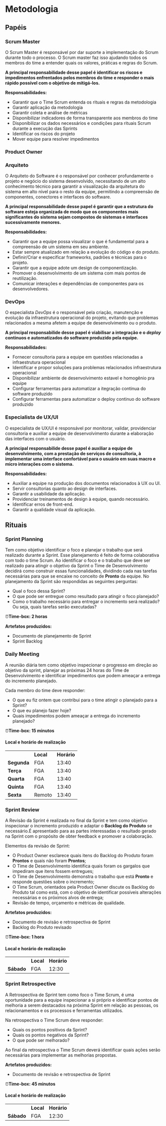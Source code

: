 # Metodologia
## Papéis
### Scrum Master
O Scrum Master é responsável por dar suporte a implementação do Scrum durante todo o processo. O Scrum master faz isso ajudando todos os membros do time a entender quais os valores, práticas e regras do Scrum.

**A principal responsabilidade desse papel é identificar os riscos e impedimentos enfrentados pelos membros do time e responder o mais rápido possível com o objetivo de mitigá-los.**

**Responsabilidades:**
- Garantir que o Time Scrum entenda os rituais e regras da metodologia
- Garantir aplicação da metodologia
- Garantir coleta e análise de métricas
- Disponibilizar indicadores de forma transparente aos membros do time
- Disponibilizar os dados necessários e condições para rituais Scrum durante a execução das Sprints
- Identificar os riscos do projeto
- Mover equipe para resolver impedimentos

### Product Owner


### Arquiteto
O Arquiteto do Software é o responsável por conhecer profundamente o projeto e negócio do sistema desenvolvido, necessitando de um alto conhecimento técnico para garantir a visualização da arquitetura do sistema em alto nível para o resto da equipe, permitindo a compreensão de componentes, conectores e interfaces do software.

**A principal responsabilidade desse papel é garantir que a estrutura do software esteja organizada de modo que os componentes mais significantes do sistema sejam compostos de sistemas e interfaces sucessivamente menores.**

**Responsabilidades:**
* Garantir que a equipe possa visualizar o que é fundamental para a compreensão de um sistema em seu ambiente.
* Estar sempre atualizado em relação a evolução do código e do produto.
* Definir/Criar e especificar frameworks, padrões e técnicas para o projeto.
* Garantir que a equipe adote um design de componentização.
* Promover o desenvolvimento de um sistema com mais pontos de reutilização.
* Comunicar interações e dependências de componentes para os desenvolvedores.

### DevOps
O especialista *DevOps* é o responsável pela criação, manutenção e evolução da infraestrutura operacional do projeto, evitando que problemas relacionados a mesma afetem a equipe de desenvolvimento ou o produto.

**A principal responsabilide desse papel é viabilisar a integração e o *deploy* continuos e automatizados do software produzido pela equipe.**

**Responsabilidades:**
- Fornecer consultoria para a equipe em questões relacionadas a infraestrutura operacional
- Identificar e propor soluções para problemas relacionados infraestrutura operacional
- Disponibilizar ambiente de desenvolvimento estavel e homogênio pra equipe
- Configurar ferramentas para automatizar a itegração continua do software produzido
- Configurar ferramentas para automatizar o deploy continuo do software produzido

### Especialista de UX/UI
O especialista de UX/UI é responsável por monitorar, validar, providenciar consultoria e auxiliar a equipe de desenvolvimento durante a elaboração das interfaces com o usuário.

**A principal responsabilide desse papel é auxiliar a equipe de desenvolvimento, com a prestação de serviços de consultoria, à implementar uma interface confortável para o usuário em suas macro e micro interações com o sistema.**

**Responsabilidades:**
- Auxiliar a equipe na produção dos documentos relacionados à UX ou UI.
- Servir consultorias quanto ao design de interfaces.
- Garantir a usabilidade da aplicação.
- Providenciar treinamentos de design à equipe, quando necessário.
- Identificar erros de front-end.
- Garantir a qualidade visual da aplicação.

## Rituais
### Sprint Planning
Tem como objetivo identificar o foco e planejar o trabalho que será realizado durante a Sprint. Esse planejamento é feito de forma colaborativa com todo o time Scrum. Ao identificar o foco e o trabalho que deve ser realizado para atingir o objetivo da Sprint o Time de Desenvolvimento decidirá como construir essas funcionalidades, dividindo cada nas tarefas necessárias para que se encaixe no conceito de **Pronto** da equipe. No planejamento da Sprint são respondidas as seguintes perguntas:

- Qual o foco dessa Sprint?
- O que pode ser entregue como resultado para atingir o foco planejado?
- Como o trabalho necessário para entregar o incremento será realizado? Ou seja, quais tarefas serão executadas?

:alarm_clock:**Time-box: 2 horas**

**Artefatos produzidos:**
- Documento de planejamento de Sprint
- Sprint Backlog

### Daily Meeting
A reunião diária tem como objetivo inspecionar o progresso em direção ao objetivo da sprint, planejar as próximas 24 horas do Time de Desenvolvimento e identificar impedimentos que podem ameaçar a entrega do incremento planejado.

Cada membro do time deve responder:
- O que eu fiz ontem que contribui para o time atingir o planejado para a Sprint?
- O que eu planejo fazer hoje?
- Quais impedimentos podem ameaçar a entrega do incremento planejado?

:alarm_clock:**Time-box: 15 minutos**

#### Local e horário de realização
<table>
    <tr>
        <td></td>
        <td><b>Local</b></td>
        <td><b>Horário</b></td>
    </tr>
    <tr>
        <td><b>Segunda</b></td>
        <td>FGA</td>
        <td>13:40</td>
    </tr>
    <tr>
        <td><b>Terça</b></td>
        <td>FGA</td>
        <td>13:40</td>
    </tr>
    <tr>
        <td><b>Quarta</b></td>
        <td>FGA</td>
        <td>13:40</td>
    </tr>
    <tr>
        <td><b>Quinta</b></td>
        <td>FGA</td>
        <td>13:40</td>
    </tr>
    <tr>
        <td><b>Sexta</b></td>
        <td>Remoto</td>
        <td>13:40</td>
    </tr>
</table>

### Sprint Review
A Revisão da Sprint é realizada no final da Sprint e tem como objetivo inspecionar o incremento produzido e adaptar o **Backlog do Produto** se necessário.É apresentado para as partes interessadas o resultado gerado na Sprint com o propósito de obter feedback e promover a colaboração.

Elementos da revisão de Sprint:

- O Product Owner esclarece quais itens do Backlog do Produto foram **Prontos** e quais não foram **Prontos**;
- O Time de Desenvolvimento identifica quais foram os gargalos que impediram que itens fossem entregues;
- O Time de Desenvolvimento demonstra o trabalho que está **Pronto** e responde questões sobre o incremento;
- O Time Scrum, orientados pela Product Owner discute os Backlog do Produto tal como está, com o objetivo de identificar possíveis alterações necessárias e os próximos alvos de entrega;
- Revisão de tempo, orçamento e métricas de qualidade.

**Artefatos produzidos:**
- Documento de revisão e retrospectiva de Sprint
- Backlog do Produto revisado

:alarm_clock:**Time-box: 1 hora**

#### Local e horário de realização
<table>
    <tr>
        <td></td>
        <td><b>Local</b></td>
        <td><b>Horário</b></td>
    </tr>
    <tr>
        <td><b>Sábado</b></td>
        <td>FGA</td>
        <td>12:30</td>
    </tr>
</table>

### Sprint Retrospective
A Retrospectiva de Sprint tem como foco o Time Scrum, é uma oportunidade para a equipe inspecionar a si próprio e identificar pontos de melhoria a serem destacados na próxima Sprint em relação as pessoas, os relacionamentos e os processos e ferramentas utilizados.

Na retrospectiva o Time Scrum deve responder:
- Quais os pontos positivos da Sprint?
- Quais os pontos negativos da Sprint?
- O que pode ser melhorado?

Ao final da retrospectiva o Time Scrum deverá identificar quais ações serão necessárias para implementar as melhorias propostas.

**Artefatos produzidos:**
- Documento de revisão e retrospectiva de Sprint

:alarm_clock:**Time-box: 45 minutos**

#### Local e horário de realização
<table>
    <tr>
        <td></td>
        <td><b>Local</b></td>
        <td><b>Horário</b></td>
    </tr>
    <tr>
        <td><b>Sábado</b></td>
        <td>FGA</td>
        <td>12:30</td>
    </tr>
</table>
